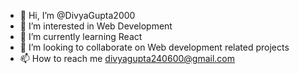 - 👋 Hi, I’m @DivyaGupta2000
- 👀 I’m interested in Web Development
- 🌱 I’m currently learning React
- 💞️ I’m looking to collaborate on Web development related projects
- 📫 How to reach me divyagupta240600@gmail.com

<!---
DivyaGupta2000/DivyaGupta2000 is a ✨ special ✨ repository because its `README.md` (this file) appears on your GitHub profile.
You can click the Preview link to take a look at your changes.
--->
